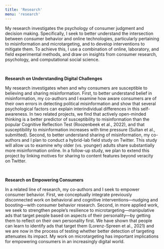 ```yaml
---
title: 'Research'
menu: 'research'
---
```


My research investigates the psychology of consumer judgment and decision making. Specifically, I seek to better understand the intersection between consumer behavior and online technologies, particularly pertaining to misinformation and microtargeting, and to develop interventions to mitigate them. To achieve this, I use a combination of online, laboratory, and field experimental methods, and draw on insights from consumer research, psychology, and computational social science.

<br>

**Research on Understanding Digital Challenges**

My research investigates when and why consumers are susceptible to believing and sharing misinformation. First, to better understand belief in misinformation, my co-authors and I examine how aware consumers are of their own errors in detecting political misinformation and show that several psychological factors can explain interindividual differences in this self-awareness. In two related projects, we find that actively open-minded thinking is a better predictor of susceptibility to misinformation than the popular Cognitive Reflection Test (Roozenbeek et al., 2022), and that susceptibility to misinformation increases with time pressure (Sultan et al., submitted). Second, to better understand sharing of misinformation, my co-authors and I plan to conduct a hybrid-lab field study on Twitter. This study will allow us to examine why older (vs. younger) adults share substantially more misinformation online. In a follow-up study, we plan to extend this project by linking motives for sharing to content features beyond veracity on Twitter.

<br>

**Research on Empowering Consumers**

In a related line of research, my co-authors and I seek to empower consumer behavior. First, we conceptually integrate previously disconnected work on behavioral and cognitive interventions—nudging and boosting—with consumer behavior research. Second, in more applied work, we seek to strengthen people’s resilience to microtargeting—manipulative ads that target people based on aspects of their personality—by getting them to reflect on their own personality first. We have shown that people can learn to identify ads that target them (Lorenz-Spreen et al., 2021) and we are now in the process of testing whether better detection of targeting attenuates its impact. My work on microtargeting has important implications for empowering consumers in an increasingly digital world.
